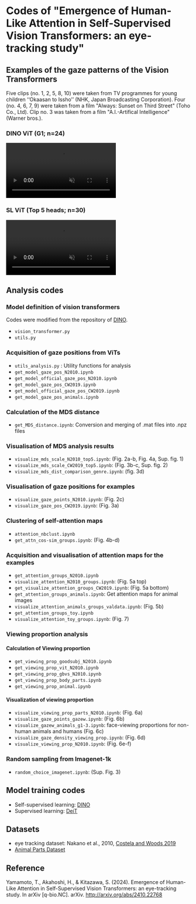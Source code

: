 # Codes of "Emergence of Human-Like Attention in Self-Supervised Vision Transformers: an eye-tracking study"

## Examples of the gaze patterns of the Vision Transformers
Five clips (no. 1, 2, 5, 8, 10) were taken from TV programmes for young
children ‘‘Okaasan to Issho’’ (NHK, Japan Broadcasting Corporation). Four (no. 4, 6, 7, 9) were taken from a film "Always: Sunset on Third Street" (Toho Co., Ltd). Clip no. 3 was taken from a film "A.I.-Artifical Intelligence" (Warner bros.).
### DINO ViT (G1; n=24)
<div><video controls src="https://github.com/user-attachments/assets/bddd4501-adff-4670-ada0-a79f981000a9" muted="false"></video></div>

### SL ViT (Top 5 heads; n=30)
<div><video controls src="https://github.com/user-attachments/assets/fbed9c38-f73a-46b5-b3bc-0c5c722c428f" muted="false"></video></div>

## Analysis codes
### Model definition of vision transformers
Codes were modified from the repository of [DINO](https://github.com/facebookresearch/dino).
- `vision_transformer.py`
- `utils.py`

### Acquisition of gaze positions from ViTs
- `utils_analysis.py` : Utility functions for analysis
- `get_model_gaze_pos_N2010.ipynb`
- `get_model_official_gaze_pos_N2010.ipynb`
- `get_model_gaze_pos_CW2019.ipynb`
- `get_model_official_gaze_pos_CW2019.ipynb`
- `get_model_gaze_pos_animals.ipynb`

### Calculation of the MDS distance
- `get_MDS_distance.ipynb`: Conversion and merging of .mat files into .npz files

### Visualisation of MDS analysis results
- `visualize_mds_scale_N2010_top5.ipynb`: (Fig. 2a-b, Fig. 4a, Sup. fig. 1)
- `visualize_mds_scale_CW2019_top5.ipynb`: (Fig. 3b-c, Sup. fig. 2)
- `visualize_mds_dist_comparison_genre.ipynb`: (fig. 3d)

### Visualisation of gaze positions for examples
- `visualize_gaze_points_N2010.ipynb`: (Fig. 2c)
- `visualize_gaze_pos_CW2019.ipynb`: (Fig. 3a)

### Clustering of self-attention maps
- `attention_nbclust.ipynb`
- `get_attn_cos-sim_groups.ipynb`: (Fig. 4b-d)

### Acquisition and visualisation of attention maps for the examples
- `get_attention_groups_N2010.ipynb`
- `visualize_attention_N2010_groups.ipynb`: (Fig. 5a top)
- `get_visualize_attention_groups_CW2019.ipynb`: (Fig. 5a bottom)
- `get_attention_groups_animals.ipynb`: Get attention maps for animal images
- `visualize_attention_animals_groups_valdata.ipynb`: (Fig. 5b)
- `get_attention_groups_toy.ipynb`
- `visualize_attention_toy_groups.ipynb`: (Fig. 7)

### Viewing proportion analysis
#### Calculation of Viewing proportion
- `get_viewing_prop_goodsubj_N2010.ipynb`
- `get_viewing_prop_vit_N2010.ipynb`
- `get_viewing_prop_gbvs_N2010.ipynb`
- `get_viewing_prop_body_parts.ipynb`
- `get_viewing_prop_animal.ipynb`

#### Visualization of viewing proportion
- `visualize_viewing_prop_parts_N2010.ipynb`: (Fig. 6a)
- `visualize_gaze_points_gazew.ipynb`: (Fig. 6b)
- `visualize_gazew_animals_g1-3.ipynb`: face-viewing proportions for non-human animals and humans (Fig. 6c)
- `visualize_gaze_density_viewing_prop.ipynb`: (Fig. 6d)
- `visualize_viewing_prop_N2010.ipynb`: (Fig. 6e-f)

### Random sampling from Imagenet-1k
- `random_choice_imagenet.ipynb`: (Sup. Fig. 3)

## Model training codes
- Self-supervised learning: [DINO](https://github.com/facebookresearch/dino)
- Supervised learning: [DeiT](https://github.com/facebookresearch/deit/)

## Datasets
- eye tracking dataset: Nakano et al., 2010, [Costela and Woods 2019](https://osf.io/g64tk/)
- [Animal Parts Dataset](https://www.robots.ox.ac.uk/~vgg/data/animal_parts/)

## Reference
Yamamoto, T., Akahoshi, H., & Kitazawa, S. (2024). Emergence of Human-Like Attention in Self-Supervised Vision Transformers: an eye-tracking study. In arXiv [q-bio.NC]. arXiv. http://arxiv.org/abs/2410.22768
